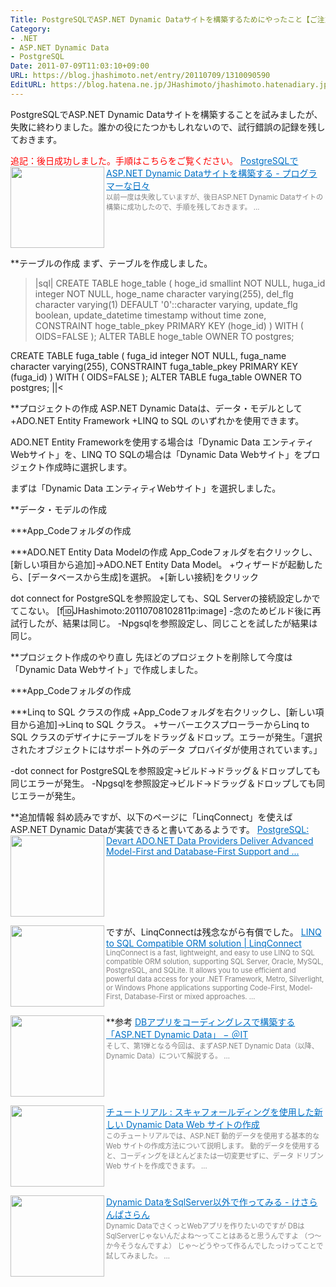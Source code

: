 ```yaml
---
Title: PostgreSQLでASP.NET Dynamic Dataサイトを構築するためにやったこと【ご注意：失敗に終わりました】
Category:
- .NET
- ASP.NET Dynamic Data
- PostgreSQL
Date: 2011-07-09T11:03:10+09:00
URL: https://blog.jhashimoto.net/entry/20110709/1310090590
EditURL: https://blog.hatena.ne.jp/JHashimoto/jhashimoto.hatenadiary.jp/atom/entry/12921228815717257527
---
```


PostgreSQLでASP.NET Dynamic Dataサイトを構築することを試みましたが、失敗に終わりました。誰かの役にたつかもしれないので、試行錯誤の記録を残しておきます。

<span style="color:red;">追記：後日成功しました。手順はこちらをご覧ください。</span>
<a href="http://d.hatena.ne.jp/JHashimoto/20110722/1311302575" target="_blank" rel="nofollow"><img class="alignleft" align="left" border="0" src="http://capture.heartrails.com/150x130/shadow?http://d.hatena.ne.jp/JHashimoto/20110722/1311302575" alt="" width="150" height="130" /></a><a style="color:#0070C5;" href="http://d.hatena.ne.jp/JHashimoto/20110722/1311302575" target="_blank" rel="nofollow">PostgreSQLでASP.NET Dynamic Dataサイトを構築する - プログラマーな日々</a><a href="http://b.hatena.ne.jp/entry/http://d.hatena.ne.jp/JHashimoto/20110722/1311302575" target="_blank"><img border="0" src="http://b.hatena.ne.jp/entry/image/http://d.hatena.ne.jp/JHashimoto/20110722/1311302575" alt="" /></a><br><span style="color: #808080;font-size: 80%;">以前一度は失敗していますが、後日ASP.NET Dynamic Dataサイトの構築に成功したので、手順を残しておきます。 ...</span><br style="clear:both;" />

**テーブルの作成
まず、テーブルを作成しました。

>|sql|
CREATE TABLE hoge_table
(
  hoge_id smallint NOT NULL,
  huga_id integer NOT NULL,
  hoge_name character varying(255),
  del_flg character varying(1) DEFAULT '0'::character varying,
  update_flg boolean,
  update_datetime timestamp without time zone,
  CONSTRAINT hoge_table_pkey PRIMARY KEY (hoge_id)
)
WITH (
  OIDS=FALSE
);
ALTER TABLE hoge_table OWNER TO postgres;

CREATE TABLE fuga_table
(
  fuga_id integer NOT NULL,
  fuga_name character varying(255),
  CONSTRAINT fuga_table_pkey PRIMARY KEY (fuga_id)
)
WITH (
  OIDS=FALSE
);
ALTER TABLE fuga_table OWNER TO postgres;
||<

**プロジェクトの作成
ASP.NET Dynamic Dataは、データ・モデルとして
+ADO.NET Entity Framework
+LINQ to SQL
のいずれかを使用できます。

ADO.NET Entity Frameworkを使用する場合は「Dynamic Data エンティティWebサイト」を、LINQ TO SQLの場合は「Dynamic Data Webサイト」をプロジェクト作成時に選択します。

まずは「Dynamic Data エンティティWebサイト」を選択しました。

**データ・モデルの作成

***App_Codeフォルダの作成

***ADO.NET Entity Data Modelの作成
App_Codeフォルダを右クリックし、[新しい項目から追加]→ADO.NET Entity Data Model。
+ウィザードが起動したら、[データベースから生成]を選択。
+[新しい接続]をクリック

dot connect for PostgreSQLを参照設定しても、SQL Serverの接続設定しかでてこない。
[f:id:JHashimoto:20110708102811p:image]
-念のためビルド後に再試行したが、結果は同じ。
-Npgsqlを参照設定し、同じことを試したが結果は同じ。

**プロジェクト作成のやり直し
先ほどのプロジェクトを削除して今度は「Dynamic Data Webサイト」で作成しました。

***App_Codeフォルダの作成

***Linq to SQL クラスの作成
+App_Codeフォルダを右クリックし、[新しい項目から追加]→Linq to SQL クラス。
+サーバーエクスプローラーからLinq to SQL クラスのデザイナにテーブルをドラッグ＆ドロップ。エラーが発生。「選択されたオブジェクトにはサポート外のデータ プロバイダが使用されています。」

-dot connect for PostgreSQLを参照設定→ビルド→ドラッグ＆ドロップしても同じエラーが発生。
-Npgsqlを参照設定→ビルド→ドラッグ＆ドロップしても同じエラーが発生。

**追加情報
斜め読みですが、以下のページに「LinqConnect」を使えばASP.NET Dynamic Dataが実装できると書いてあるようです。
<a href="http://www.postgresql.org/about/news/1267/" target="_blank"><img class="alignleft" align="left" border="0" src="http://capture.heartrails.com/150x130/shadow?http://www.postgresql.org/about/news/1267/" alt="" width="150" height="130" /></a><a style="color:#0070C5;" href="http://www.postgresql.org/about/news/1267/" target="_blank">PostgreSQL: Devart ADO.NET Data Providers Deliver Advanced Model-First and Database-First Support and ...</a><a href="http://b.hatena.ne.jp/entry/http://www.postgresql.org/about/news/1267/" target="_blank"><img border="0" src="http://b.hatena.ne.jp/entry/image/http://www.postgresql.org/about/news/1267/" alt="" /></a><br style="clear:both;" />

ですが、LinqConnectは残念ながら有償でした。
<a href="http://www.devart.com/linqconnect/" target="_blank"><img class="alignleft" align="left" border="0" src="http://capture.heartrails.com/150x130/shadow?http://www.devart.com/linqconnect/" alt="" width="150" height="130" /></a><a style="color:#0070C5;" href="http://www.devart.com/linqconnect/" target="_blank">LINQ to SQL Compatible ORM solution | LinqConnect</a><a href="http://b.hatena.ne.jp/entry/http://www.devart.com/linqconnect/" target="_blank"><img border="0" src="http://b.hatena.ne.jp/entry/image/http://www.devart.com/linqconnect/" alt="" /></a><br><span style="color: #808080;font-size: 80%;">LinqConnect is a fast, lightweight, and easy to use LINQ to SQL compatible ORM solution, supporting SQL Server, Oracle, MySQL, PostgreSQL, and SQLite. It allows you to use efficient and powerful data access for your .NET Framework, Metro, Silverlight, or Windows Phone applications supporting Code-First, Model-First, Database-First or mixed approaches. ...</span><br style="clear:both;" />

**参考
<a href="http://www.atmarkit.co.jp/fdotnet/special/vs2008sp1dd/vs2008sp1dd_01.html" target="_blank"><img class="alignleft" align="left" border="0" src="http://capture.heartrails.com/150x130/shadow?http://www.atmarkit.co.jp/fdotnet/special/vs2008sp1dd/vs2008sp1dd_01.html" alt="" width="150" height="130" /></a><a style="color:#0070C5;" href="http://www.atmarkit.co.jp/fdotnet/special/vs2008sp1dd/vs2008sp1dd_01.html" target="_blank">DBアプリをコーディングレスで構築する「ASP.NET Dynamic Data」 − ＠IT</a><a href="http://b.hatena.ne.jp/entry/http://www.atmarkit.co.jp/fdotnet/special/vs2008sp1dd/vs2008sp1dd_01.html" target="_blank"><img border="0" src="http://b.hatena.ne.jp/entry/image/http://www.atmarkit.co.jp/fdotnet/special/vs2008sp1dd/vs2008sp1dd_01.html" alt="" /></a><br><span style="color: #808080;font-size: 80%;">そして、第1弾となる今回は、まずASP.NET Dynamic Data（以降、Dynamic Data）について解説する。 ...</span><br style="clear:both;" />

<a href="http://msdn.microsoft.com/ja-jp/library/cc488469.aspx" target="_blank"><img class="alignleft" align="left" border="0" src="http://capture.heartrails.com/150x130/shadow?http://msdn.microsoft.com/ja-jp/library/cc488469.aspx" alt="" width="150" height="130" /></a><a style="color:#0070C5;" href="http://msdn.microsoft.com/ja-jp/library/cc488469.aspx" target="_blank">チュートリアル : スキャフォールディングを使用した新しい Dynamic Data Web サイトの作成</a><a href="http://b.hatena.ne.jp/entry/http://msdn.microsoft.com/ja-jp/library/cc488469.aspx" target="_blank"><img border="0" src="http://b.hatena.ne.jp/entry/image/http://msdn.microsoft.com/ja-jp/library/cc488469.aspx" alt="" /></a><br><span style="color: #808080;font-size: 80%;">このチュートリアルでは、ASP.NET 動的データを使用する基本的な Web サイトの作成方法について説明します。 動的データを使用すると、コーディングをほとんどまたは一切変更せずに、データ ドリブン Web サイトを作成できます。 ...</span><br style="clear:both;" />

<a href="http://d.hatena.ne.jp/cer1974/20100317/1268835621" target="_blank"><img class="alignleft" align="left" border="0" src="http://capture.heartrails.com/150x130/shadow?http://d.hatena.ne.jp/cer1974/20100317/1268835621" alt="" width="150" height="130" /></a><a style="color:#0070C5;" href="http://d.hatena.ne.jp/cer1974/20100317/1268835621" target="_blank">Dynamic DataをSqlServer以外で作ってみる - けさらんぱさらん</a><a href="http://b.hatena.ne.jp/entry/http://d.hatena.ne.jp/cer1974/20100317/1268835621" target="_blank"><img border="0" src="http://b.hatena.ne.jp/entry/image/http://d.hatena.ne.jp/cer1974/20100317/1268835621" alt="" /></a><br><span style="color: #808080;font-size: 80%;">Dynamic DataでさくっとWebアプリを作りたいのですが DBはSqlServerじゃないんだよね〜ってことはあると思うんですよ （つ〜か今そうなんですよ） じゃ〜どうやって作るんでしたっけってことで試してみました。 ...</span><br style="clear:both;" />
